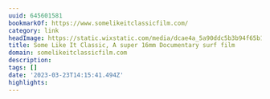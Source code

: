 ```yaml
---
uuid: 645601581
bookmarkOf: https://www.somelikeitclassicfilm.com/
category: link
headImage: https://static.wixstatic.com/media/dcae4a_5a90ddc5b3b94f65b1d6625111982bfa~mv2.jpg/v1/fill/w_1818,h_1228,al_c/dcae4a_5a90ddc5b3b94f65b1d6625111982bfa~mv2.jpg
title: Some Like It Classic, A super 16mm Documentary surf film
domain: somelikeitclassicfilm.com
description:
tags: []
date: '2023-03-23T14:15:41.494Z'
highlights:
---
```




